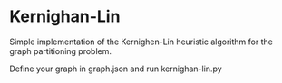 # Kernighan-Lin

Simple implementation of the Kernighen-Lin heuristic algorithm for the graph partitioning problem.

Define your graph in graph.json and run kernighan-lin.py
